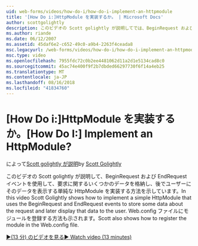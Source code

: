 ```yaml
---
uid: web-forms/videos/how-do-i/how-do-i-implement-an-httpmodule
title: '[How Do i:]HttpModule を実装するか。 | Microsoft Docs'
author: scottgolightly
description: このビデオの Scott golightly が説明してでは、BeginRequest および EndRequest イベントを使用して、要求に関するいくつかのデータを格納する単純な HttpModule を実装する方法を示します.
ms.author: riande
ms.date: 06/12/2007
ms.assetid: 45daf6e2-c652-49c0-a9b4-2263f4ceada8
msc.legacyurl: /web-forms/videos/how-do-i/how-do-i-implement-an-httpmodule
msc.type: video
ms.openlocfilehash: 7955fdc72c0b2ee4481062d11a2d1e5134cad8c0
ms.sourcegitcommit: 45ac74e400f9f2b7dbded66297730f6f14a4eb25
ms.translationtype: MT
ms.contentlocale: ja-JP
ms.lasthandoff: 08/16/2018
ms.locfileid: "41834760"
---
```

<a name="how-do-i-implement-an-httpmodule"></a><span data-ttu-id="71aeb-104">[How Do i:]HttpModule を実装するか。</span><span class="sxs-lookup"><span data-stu-id="71aeb-104">[How Do I:] Implement an HttpModule?</span></span>
====================
<span data-ttu-id="71aeb-105">によって[Scott golightly が説明](https://github.com/scottgolightly)</span><span class="sxs-lookup"><span data-stu-id="71aeb-105">by [Scott Golightly](https://github.com/scottgolightly)</span></span>

<span data-ttu-id="71aeb-106">このビデオの Scott golightly が説明して、BeginRequest および EndRequest イベントを使用して、要求に関するいくつかのデータを格納し、後でユーザーにそのデータを表示する単純な HttpModule を実装する方法を示しています。</span><span class="sxs-lookup"><span data-stu-id="71aeb-106">In this video Scott Golightly shows how to implement a simple HttpModule that uses the BeginRequest and EndRequest events to store some data about the request and later display that data to the user.</span></span> <span data-ttu-id="71aeb-107">Web.config ファイルにモジュールを登録する方法も示されます。</span><span class="sxs-lookup"><span data-stu-id="71aeb-107">Scott also shows how to register the module in the Web.config file.</span></span>

[<span data-ttu-id="71aeb-108">&#9654;(13 分) のビデオを見る</span><span class="sxs-lookup"><span data-stu-id="71aeb-108">&#9654; Watch video (13 minutes)</span></span>](https://channel9.msdn.com/Blogs/ASP-NET-Site-Videos/how-do-i-implement-an-httpmodule)
